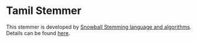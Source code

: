# Tamil Stemmer

This stemmer is developed by [Snowball Stemming language and algorithms](https://github.com/snowballstem). Details can be found [here](https://github.com/snowballstem/snowball).